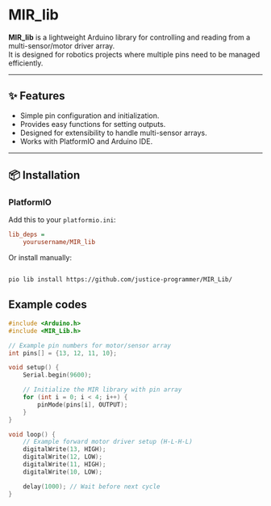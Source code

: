 # MIR_lib

**MIR_lib** is a lightweight Arduino library for controlling and reading from a multi-sensor/motor driver array.  
It is designed for robotics projects where multiple pins need to be managed efficiently.

---

## ✨ Features
- Simple pin configuration and initialization.
- Provides easy functions for setting outputs.
- Designed for extensibility to handle multi-sensor arrays.
- Works with PlatformIO and Arduino IDE.

---

## 📦 Installation

### PlatformIO
Add this to your `platformio.ini`:
```ini
lib_deps =
    yourusername/MIR_lib
```


Or install manually:

```bash

pio lib install https://github.com/justice-programmer/MIR_Lib/

```


## Example codes
```ino
#include <Arduino.h>
#include <MIR_Lib.h>

// Example pin numbers for motor/sensor array
int pins[] = {13, 12, 11, 10};

void setup() {
    Serial.begin(9600);

    // Initialize the MIR library with pin array
    for (int i = 0; i < 4; i++) {
        pinMode(pins[i], OUTPUT);
    }
}

void loop() {
    // Example forward motor driver setup (H-L-H-L)
    digitalWrite(13, HIGH);
    digitalWrite(12, LOW);
    digitalWrite(11, HIGH);
    digitalWrite(10, LOW);

    delay(1000); // Wait before next cycle
}
```


